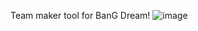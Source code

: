 Team maker tool for BanG Dream!
![image](https://github.com/user-attachments/assets/3310bb9d-c749-4598-8db3-660d4babfe0b)
